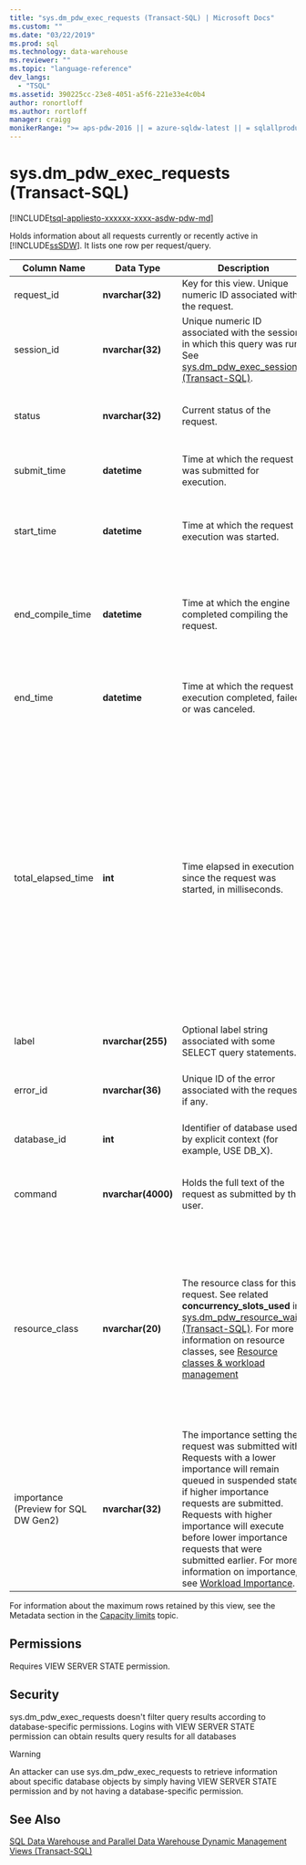 ```yaml
---
title: "sys.dm_pdw_exec_requests (Transact-SQL) | Microsoft Docs"
ms.custom: ""
ms.date: "03/22/2019"
ms.prod: sql
ms.technology: data-warehouse
ms.reviewer: ""
ms.topic: "language-reference"
dev_langs: 
  - "TSQL"
ms.assetid: 390225cc-23e8-4051-a5f6-221e33e4c0b4
author: ronortloff
ms.author: rortloff
manager: craigg
monikerRange: ">= aps-pdw-2016 || = azure-sqldw-latest || = sqlallproducts-allversions"
---
```

# sys.dm_pdw_exec_requests (Transact-SQL)

[!INCLUDE[tsql-appliesto-xxxxxx-xxxx-asdw-pdw-md](../../includes/tsql-appliesto-xxxxxx-xxxx-asdw-pdw-md.md)]

  Holds information about all requests currently or recently active in [!INCLUDE[ssSDW](../../includes/sssdw-md.md)]. It lists one row per request/query.  
  
|Column Name|Data Type|Description|Range|  
|-----------------|---------------|-----------------|-----------|  
|request_id|**nvarchar(32)**|Key for this view. Unique numeric ID associated with the request.|Unique across all requests in the system.|  
|session_id|**nvarchar(32)**|Unique numeric ID associated with the session in which this query was run. See [sys.dm_pdw_exec_sessions &#40;Transact-SQL&#41;](../../relational-databases/system-dynamic-management-views/sys-dm-pdw-exec-sessions-transact-sql.md).||  
|status|**nvarchar(32)**|Current status of the request.|'Running', 'Suspended', 'Completed', 'Canceled', 'Failed'.|  
|submit_time|**datetime**|Time at which the request was submitted for execution.|Valid **datetime** smaller or equal to the current time and start_time.|  
|start_time|**datetime**|Time at which the request execution was started.|NULL for queued requests; otherwise, valid **datetime** smaller or equal to current time.|  
|end_compile_time|**datetime**|Time at which the engine completed compiling the request.|NULL for requests that haven't been compiled yet; otherwise a valid **datetime** less than start_time and less than or equal to the current time.|
|end_time|**datetime**|Time at which the request execution completed, failed, or was canceled.|Null for queued or active requests; otherwise, a valid **datetime** smaller or equal to current time.|  
|total_elapsed_time|**int**|Time elapsed in execution since the request was started, in milliseconds.|Between 0 and the difference between start_time and end_time.</br></br> If total_elapsed_time exceeds the maximum value for an integer, total_elapsed_time will continue to be the maximum value. This condition will generate the warning "The maximum value has been exceeded."</br></br> The maximum value in milliseconds is the same as 24.8 days.|  
|label|**nvarchar(255)**|Optional label string associated with some SELECT query statements.|Any string containing 'a-z','A-Z','0-9','_'.|  
|error_id|**nvarchar(36)**|Unique ID of the error associated with the request, if any.|See [sys.dm_pdw_errors &#40;Transact-SQL&#41;](../../relational-databases/system-dynamic-management-views/sys-dm-pdw-errors-transact-sql.md); set to NULL if no error occurred.|  
|database_id|**int**|Identifier of database used by explicit context (for example, USE DB_X).|See ID in [sys.databases &#40;Transact-SQL&#41;](../../relational-databases/system-catalog-views/sys-databases-transact-sql.md).|  
|command|**nvarchar(4000)**|Holds the full text of the request as submitted by the user.|Any valid query or request text. Queries that are longer than 4000 bytes are truncated.|  
|resource_class|**nvarchar(20)**|The resource class for this request. See related **concurrency_slots_used** in [sys.dm_pdw_resource_waits &#40;Transact-SQL&#41;](../../relational-databases/system-dynamic-management-views/sys-dm-pdw-resource-waits-transact-sql.md).  For more information on resource classes, see [Resource classes & workload management](https://docs.microsoft.com/azure/sql-data-warehouse/resource-classes-for-workload-management) |Static Resource Classes</br>staticrc10</br>staticrc20</br>staticrc30</br>staticrc40</br>staticrc50</br>staticrc60</br>staticrc70</br>staticrc80</br>            </br>Dynamic Resource Classes</br>SmallRC</br>MediumRC</br>LargeRC</br>XLargeRC|
|importance (Preview for SQL DW Gen2)|**nvarchar(32)**|The importance setting the request was submitted with. Requests with a lower importance will remain queued in suspended state, if higher importance requests are submitted.  Requests with higher importance will execute before lower importance requests that were submitted earlier.  For more information on importance, see [Workload Importance](https://docs.microsoft.com/azure/sql-data-warehouse/sql-data-warehouse-workload-importance).  |NULL</br>low</br>below_normal</br>normal</br>above_normal</br>high|
  
 For information about the maximum rows retained by this view, see the Metadata section in the [Capacity limits](https://docs.microsoft.com/azure/sql-data-warehouse/sql-data-warehouse-service-capacity-limits#metadata) topic.   
  
## Permissions

 Requires VIEW SERVER STATE permission.  
  
## Security

 sys.dm_pdw_exec_requests doesn't filter query results according to database-specific permissions. Logins with VIEW SERVER STATE permission can obtain results query results for all databases  
  
>[!WARNING]  
>An attacker can use sys.dm_pdw_exec_requests to retrieve information about specific database objects by simply having VIEW SERVER STATE permission and by not having a database-specific permission.  
  
## See Also

 [SQL Data Warehouse and Parallel Data Warehouse Dynamic Management Views &#40;Transact-SQL&#41;](../../relational-databases/system-dynamic-management-views/sql-and-parallel-data-warehouse-dynamic-management-views.md) 
